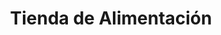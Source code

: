 ---
title: "Tienda de Alimentación"
url: /getafe/tienda-de-alimentacion-paseo-maria-lejarraga/
shop: comodidad
---